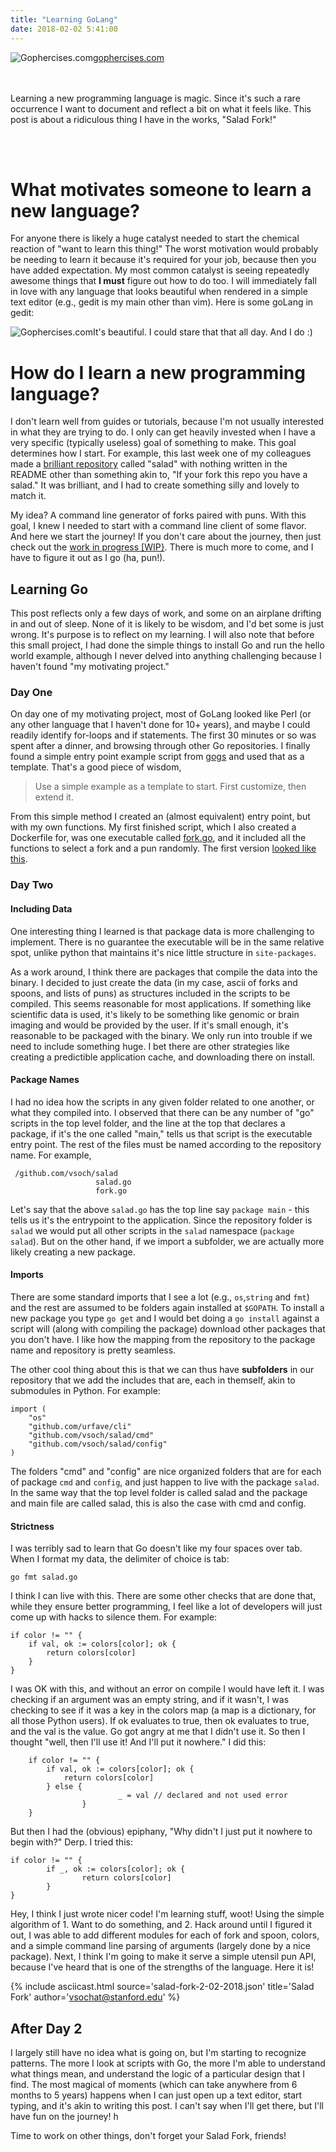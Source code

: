 ```yaml
---
title: "Learning GoLang"
date: 2018-02-02 5:41:00
---
```



<div>
<img src="/assets/images/posts/learning-go/gophercises_jumping.gif" style="float:left" title="Gophercises.com">
<a target="_blank" href="https://gophercises.com">gophercises.com</a>
</div><br><br>

Learning a new programming language is magic. Since it's such a rare occurrence I want to document and reflect a bit on what it feels like. This post is about a ridiculous thing I have in the works, "Salad Fork!"

<br><br>

# What motivates someone to learn a new language?
For anyone there is likely a huge catalyst needed to start the chemical reaction of "want to learn this thing!" The worst motivation would probably be needing to learn it because it's required for your job, because then you have added expectation. My most common catalyst is seeing repeatedly awesome things that **I must** figure out how to do too. I will immediately fall in love with any language that looks beautiful when rendered in a simple text editor (e.g., gedit is my main other than vim). Here is some goLang in gedit:

<img src="/assets/images/posts/learning-go/gedit.png" style="float:left" title="Gophercises.com">

It's beautiful. I could stare that that all day. And I do :)


# How do I learn a new programming language?
I don't learn well from guides or tutorials, because I'm not usually interested in what they are trying to do. I only can get heavily invested when I have a very specific (typically useless) goal of something to make. This goal determines how I start. For example, this last week one of my colleagues made a <a href="https://www.github.com/GodLoveD/salad" target="_blank">brilliant repository</a> called "salad" with nothing written in the README other than something akin to, "If your fork this repo you have a salad." It was brilliant, and I had to create something silly and lovely to match it. 

My idea? A command line generator of forks paired with puns. With this goal, I knew I needed to start with a command line client of some flavor. And here we start the journey! If you don't care about the journey, then just check out the <a href="https://www.github.com/vsoch/salad" target="_blank">work in progress [WIP}</a>. There is much more to come, and I have to figure it out as I go (ha, pun!).

## Learning Go
This post reflects only a few days of work, and some on an airplane drifting in and out of sleep. None of it is likely to be wisdom, and I'd bet some is just wrong. It's purpose is to reflect on my learning. I will also note that before this small project, I had done the simple things to install Go and run the hello world example, although I never delved into anything challenging because I haven't found "my motivating project."

### Day One
On day one of my motivating project, most of GoLang looked like Perl (or any other language that I haven't done for 10+ years), and maybe I could readily identify for-loops and if statements. The first 30 minutes or so was spent after a dinner, and browsing through other Go repositories. I finally found a simple entry point example script from <a href="https://github.com/gogits/gogs" target="_blank">gogs</a> and used that as a template. That's a good piece of wisdom,


> Use a simple example as a template to start. First customize, then extend it.

From this simple method I created an (almost equivalent) entry point, but with my own functions. My first finished script, which I also created a Dockerfile for, was one executable called <a href="https://github.com/vsoch/salad/commit/8a135df2cc12192cf6094f403dd16bdd60ae9afc" target="_blank">fork.go</a>, and it included all the functions to select a fork and a pun randomly. The first version <a href="https://asciinema.org/a/159960" target="_blank">looked like this</a>.

### Day Two

#### Including Data
One interesting thing I learned is that package data is more challenging to implement. There is no guarantee the executable will be in the same relative spot, unlike python that maintains it's nice little structure in `site-packages`.

As a work around, I think there are packages that compile the data into the binary. I decided to just create the data (in my case, ascii of forks and spoons, and lists of puns) as structures included in the scripts to be compiled. This seems reasonable for most applications. If something like scientific data is used, it's likely to be something like genomic or brain imaging and would be provided by the user. If it's small enough, it's reasonable to be packaged with the binary. We only run into trouble if we need to include something huge. I bet there are other strategies like creating a predictible application cache, and downloading there on install.

#### Package Names
I had no idea how the scripts in any given folder related to one another, or what they compiled into. I observed that there can be any number of "go" scripts in the top level folder, and the line at the top that declares a package, if it's the one called "main," tells us that script is the executable entry point. The rest of the files must be named according to the repository name. For example, 

```
 /github.com/vsoch/salad
                   salad.go
                   fork.go
```

Let's say that the above `salad.go` has the top line say `package main` - this tells us it's the entrypoint to the application. Since the repository folder is `salad` we would put all other scripts in the `salad` namespace (`package salad`). But on the other hand, if we import a subfolder, we are actually more likely creating a new package.

#### Imports
There are some standard imports that I see a lot (e.g., `os`,`string` and `fmt`) and the rest are assumed to be folders again installed at `$GOPATH`. To install a new package you type `go get` and I would bet doing a `go install` against a script will (along with compiling the package) download other packages that you don't have. I like how the mapping from the repository to the package name and repository is pretty seamless.

The other cool thing about this is that we can thus have **subfolders** in our repository that we add the includes that are, each in themself, akin to submodules in Python. For example:

```
import (
	"os"
	"github.com/urfave/cli"
	"github.com/vsoch/salad/cmd"
	"github.com/vsoch/salad/config"
)
```

The folders "cmd" and "config" are nice organized folders that are for each of package `cmd` and `config`, and just happen to live with the package `salad`. In the same way that the top level folder is called salad and the package and main file are called salad, this is also the case with cmd and config.

#### Strictness
I was terribly sad to learn that Go doesn't like my four spaces over tab. When I format my data, the delimiter of choice is tab:

```
go fmt salad.go
```

I think I can live with this. There are some other checks that are done that, while they ensure better programming, I feel like a lot of developers will just come up with hacks to silence them. For example:

```
if color != "" {
	if val, ok := colors[color]; ok {
		return colors[color]
	}
}
```

I was OK with this, and without an error on compile I would have left it. I was checking if an argument was an empty string, and if it wasn't, I was checking to see if it was a key in the colors map (a map is a dictionary, for all those Python users). If ok evaluates to true, then ok evaluates to true, and the val is the value. Go got angry at me that I didn't use it. So then I thought "well, then I'll use it! And I'll put it nowhere." I did this:

```
	if color != "" {
		if val, ok := colors[color]; ok {
			return colors[color]
		} else {
                        _ = val // declared and not used error
                }
	}
```

But then I had the (obvious) epiphany, "Why didn't I just put it nowhere to begin with?" Derp. I tried this:


```
if color != "" {
        if _, ok := colors[color]; ok {
                return colors[color]
        }
}
```

Hey, I think I just wrote nicer code! I'm learning stuff, woot! Using the simple algorithm of 1. Want to do something, and 2. Hack around until I figured it out, I was able to add different modules for each of fork and spoon, colors, and a simple command line parsing of arguments (largely done by a nice package). Next, I think I'm going to make it serve a simple utensil pun API, because I've heard that is one of the strengths of the language. Here it is!

{% include asciicast.html source='salad-fork-2-02-2018.json' title='Salad Fork' author='vsochat@stanford.edu' %}

## After Day 2
I largely still have no idea what is going on, but I'm starting to recognize patterns. The more I look at scripts with Go, the more I'm able to understand what things mean, and understand the logic of a particular design that I find. The most magical of moments (which can take anywhere from 6 months to 5 years) happens when I can just open up a text editor, start typing, and it's akin to writing this post. I can't say when I'll get there, but I'll have fun on the journey! h

Time to work on other things, don't forget your Salad Fork, friends!
